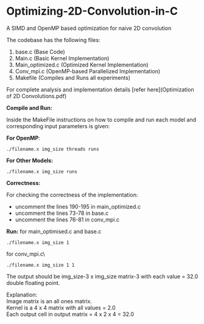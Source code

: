 # Optimizing-2D-Convolution-in-C
A SIMD and OpenMP based optimization for naive 2D convolution

The codebase has the following files:
1. base.c (Base Code)
2. Main.c (Basic Kernel Implementation)
3. Main_optimized.c (Optimized Kernel Implementation)
4. Conv_mpi.c (OpenMP-based Parallelized Implementation)
5. Makefile (Compiles and Runs all experiments)

For complete analysis and implementation details [refer here](Optimization of 2D Convolutions.pdf)

**Compile and Run:**

Inside the MakeFile instructions on how to compile and run each model and corresponding input parameters is given:

**For OpenMP**:
```
./filename.x img_size threads runs
```

**For Other Models:**
```
./filename.x img_size runs
```

**Correctness:**

For checking the correctness of the implementation:

- uncomment the lines 190-195 in main_optimized.c
- uncomment the lines 73-78 in base.c
- uncomment the lines 76-81 in conv_mpi.c

**Run:**
for main_optimised.c and base.c
```
./filename.x img_size 1 
```
for conv_mpi.c\
```
./filename.x img_size 1 1 
```


The output should be img_size-3 x img_size matrix-3 with each value = 32.0 double floating point.


Explanation:\
Image matrix is an all ones matrix.\
Kernel is a 4 x 4 matrix with all values = 2.0\
Each output cell in output matrix = 4 x 2 x 4 = 32.0
